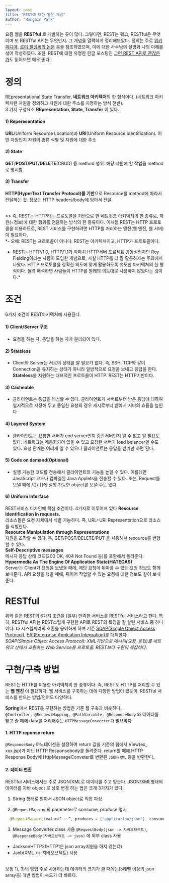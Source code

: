 ```yaml
---
layout: post
title: "REST에 대한 얕은 개념"
author: "Hongmin Park"
---
```


요즘 웹을 **RESTful** 로 개발하는 곳이 많다. 그렇다면, REST는 뭐고, RESTful은 무엇이며 또 RESTful API는 무엇인지. 그 개념을 얄팍하게 정리해보았다. 정의는 주로 [위키피디아](https://ko.wikipedia.org/wiki/REST), [로이 필딩씨의 논문](https://www.ics.uci.edu/~fielding/pubs/dissertation/rest_arch_style.htm) 등을 참조하였으며, 이에 대한 사수님의 설명과 나의 이해를 섞어 작성하였다. 또한, REST에 대한 유명한 한글 포스팅인 [그런 REST API로 괜찮은가](https://slides.com/eungjun/rest#/)도 읽어보면 매우 좋다.
<br>

# 정의
REpresentational State Transfer, **네트워크 아키텍처**의 한 형식이다. (네트워크 아키텍처란 자원을 정의하고 자원에 대한 주소를 지정하는 방식 전반).<br>
3 가지 구성요소 **REpresentation, State, Transfer** 이 있다.

#### 1) Reperesentation
**URL**(Uniform Resource Location)과 **URI**(Uniform Resource Identification). 어떤 자원인지 자원의 종류 식별 및 자원에 대한 주소
#### 2) State
**GET/POST/PUT/DELETE**(CRUD) 등 method 행위. 해당 자원에 할 작업을 method로 명시함.
#### 3) Transfer
**HTTP(HyperText Transfer Protocol)를 기반**으로 Resource를 method에 따라서 전달하는 것. 정보는 HTTP headers/body에 담아서 전달.<br><br>

=> 즉, REST는 HTTP라는 프로토콜을 기반으로 한 네트워크 아키텍처의 한 종류로, 자원(=정보)에 대한 행위를 전달하는 방식의 한 종류이다. 이처럼 REST는 HTTP 프로토콜을 이용하므로, REST 서비스를 구현하려면 HTTP를 처리하는 엔진(웹 엔진, 웹 서버)이 필요하다.
<br>
*- 오해: REST는 프로토콜이 아니다. REST는 아키텍처이고, HTTP가 프로토콜이다.<br>
- REST는 HTTP/1.0, HTTP/1.1과 아파치 HTTP서버 프로젝트 공동설립자인 Roy Fielding이라는 사람이 도입한 개념으로, 사실 HTTP를 더 잘 활용하자는 주의에서 나왔다. HTTP 프로토콜을 정확한 의도에 맞게 활용하도록 유도한 아키텍처의 한 형식이다. 돌려 해석하면 사람들이 HTTP를 원래의 의도대로 사용하지 않았다는 것이다.*

# 조건
6가지 조건이 REST아키텍처에 사용된다.<br>
#### 1) Client/Server 구조
- 요청을 하는 자, 응답을 하는 자가 분리되어 있다.

#### 2) Stateless
- Client와 Server는 서로의 상태를 알 필요가 없다. 즉, SSH, TCP와 같이 Connection을 유지하는 상태가 아니라 일방적으로 요청을 보내고 응답을 한다. **Stateless**를 지원하는 대표적인 프로토콜이 HTTP. REST는 HTTP기반이다.

#### 3) Cacheable
- 클라이언트는 응답을 캐싱할 수 있다. 클라이언트가 서버로부터 받은 응답에 대하여 일시적으로 저장해 두고 동일한 요청의 경우 캐시로부터 받아서 서버의 효율을 높인다

#### 4) Layered System
- 클라이언트는 요청한 서버가 end server인지 중간서버인지 알 수 없고 알 필요도 없다. 
네트워크는 계층화되어 있을 수 있고 요청한 서버가 load balancer일 수도 있다. 요청 단계는 여러개 일 수 있으나 클라이언트는 응답을 받기만 하면 된다. 

#### 5) Code on demand(Optional)
- 실행 가능한 코드를 전송해서 클라이언트의 기능을 높일 수 있다. 이를테면 JavaScript 코드나 컴파일된 Java Applets을 전송할 수 있다. 또는, Request를 보낼 때에 /{}/ {}에 실행 가능한 object를 보낼 수도 있다.

#### 6) Uniform Interface
REST서비스 디자인에 핵심 조건이다. 4가지로 이루어져 있다
**Resource Identification in requests.**<br>
  리소스들은 요청 자체에서 식별 가능하다. 즉, URL+URI Representation으로 리소스를 식별한다.<br>
**Resource Manipulation through Representations**<br>
  자원을 조작할 수 있다. 즉, GET/POST/DELETE/PUT 을 사용해서 resource를 변형할 수 있다.<br>
**Self-Descriptive messages**<br>
  메시지 응답 상태 코드(200 OK, 404 Not Found 등)를 포함해서 돌려준다.<br>
**Hypermedia As The Engine Of Application State(HATEOAS)**<br>
  Server는 Client가 요청을 보냈을 때에, 해당 요청에 뒤따를 수 있는 요청 정보도 함께 보내준다.
  API 요청을 했을 때에, 뒤이어 작업할 수 있는 요청에 대한 정보도 같이 보내준다. <br>


# RESTful
위와 같은 REST의 6가지 조건을 (일부) 만족한 서비스를 RESTful 서비스라고 한다. 특히, RESTful API는 REST스럽게 구현한 API로 REST의 특징을 잘 살린 서비스 중 하나이다. 타 시스템끼리의 호환을 용이하게 하며 기존 [SOAP(Simple Object Access Protocol)](https://ko.wikipedia.org/wiki/SOAP), [EAI(Enterprise Applcation Integration)](https://ko.wikipedia.org/wiki/%EA%B8%B0%EC%97%85_%EC%9D%91%EC%9A%A9_%ED%94%84%EB%A1%9C%EA%B7%B8%EB%9E%A8_%ED%86%B5%ED%95%A9)를 대체한다. <br>
*SOAP(Simple Object Access Protocol): XML기반으로 메시지(요청, 응답)를 네트워크 상에서 교환하는 Web Service용 프로토콜. REST보다 구현이 복잡하다.*

# 구현/구축 방법
REST는 HTTP를 이용한 아키텍처의 한 종류이다. 즉, REST도 HTTP를 처리할 수 있는 **웹 엔진** 이 필요하다. 웹 서비스를 구축하는 데에 다향한 방법이 있듯이, RESTful 서비스를 만드는 방법/언어도 다양하다.<br>

**Spring**에서 REST를 구현하는 방법은 기존 웹 구축과 비슷하다.<br>
`@Controller, @RequestMapping, @PathVariable, @ResponseBody` 와 데이터를 받고 줄 때에 data를 처리해주는 `HTTPMessageConverter`가 필요하다

#### 1. HTTP reponse return
`@ResponseBody` 어노테이션을 설정하여 return 값을 기존의 웹에서 View(ex_ xxx.jsp)가 아닌 HTTP Responsebody를 돌려준다. return할 때에 HTTP Response Body에 HttpMessageConveter로 변환된 `JSON/XML` 등을 반환한다.

#### 2. 데이터 변환
RESTful 서비스에서는 주로 JSON/XML로 데이터를 주고 받는다. JSON/XML형태의 데이터를 자바 object 로 상호 변경 하는 법은 크게 3가지가 있다.
1) String 형태로 받아서 JSON object로 직접 파싱

2) `@RequestMapping`의 parameter로 consume, produce 명시
```java
  @RequestMapping(value=”~~~”, produces = {"application/json"}, consumes = {"application/json"}, method = RequestMethod.POST)
```
3) Message Converter class 사용
`@RequestBody(json -> 자바오브젝트)`, `@ResponseBody(자바오브젝트 -> json)` 에 외부 class 사용
- JacksonHTTP2(HTTP1은 json array지원을 하지 않는다)
- Jaxb(XML <-> 자바오브젝트) 사용
<br>
보통 1), 3)의 방법 주로 사용하는데 데이터의 크기가 클 때에는(3레벨 이상의 json array등) 1)번 방법이 속도가 더 빠르다.
